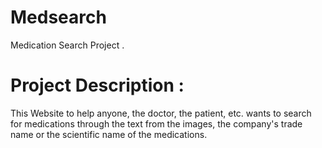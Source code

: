 # Medsearch

Medication Search Project .




# Project Description :


This Website to help anyone, the doctor, the patient, etc.
wants to search for medications through the text from the images,  the company's trade name or the scientific name of the medications.

